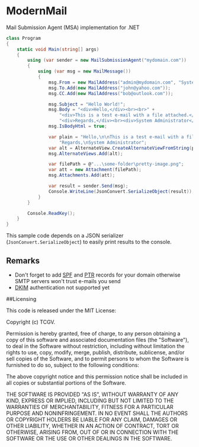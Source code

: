 # ModernMail
Mail Submission Agent (MSA) implementation for .NET

```c#
class Program
{
    static void Main(string[] args)
    {
        using (var sender = new MailSubmissionAgent("mydomain.com"))
        {
            using (var msg = new MailMessage())
            {
                msg.From = new MailAddress("admin@mydomain.com", "System Administrator");
                msg.To.Add(new MailAddress("john@yahoo.com"));
                msg.CC.Add(new MailAddress("bob@outlook.com"));

                msg.Subject = "Hello World!";
                msg.Body = "<div>Hello,</div><br><br>" +
                    "<div>This is a test e-mail with a file attached.</div><br><br>" +
                    "<div>Regards,</div><br><div>System Administrator</div>";
                msg.IsBodyHtml = true;

                var plain = "Hello,\n\nThis is a test e-mail with a file attached.\n\n" +
                    "Regards,\nSystem Administrator";
                var alt = AlternateView.CreateAlternateViewFromString(plain, new ContentType("text/plain"));
                msg.AlternateViews.Add(alt);

                var filePath = @"...\some-folder\pretty-image.png";
                var att = new Attachment(filePath);
                msg.Attachments.Add(att);

                var result = sender.Send(msg);
                Console.WriteLine(JsonConvert.SerializeObject(result));
            }
        }

        Console.ReadKey();
    }
}
```

This sample code depends on a JSON serializer (`JsonConvert.SerializeObject`) to easily print results to the console.

## Remarks

- Don't forget to add [SPF](https://en.wikipedia.org/wiki/Sender_Policy_Framework) and [PTR](https://en.wikipedia.org/wiki/Reverse_DNS_lookup) records for your domain otherwise SMTP servers won't trust e-mails you send
- [DKIM](https://en.wikipedia.org/wiki/DomainKeys_Identified_Mail) authentication not supported yet

##Licensing

This code is released under the MIT License:

Copyright (c) TCGV.

Permission is hereby granted, free of charge, to any person obtaining a copy
of this software and associated documentation files (the "Software"), to deal
in the Software without restriction, including without limitation the rights
to use, copy, modify, merge, publish, distribute, sublicense, and/or sell
copies of the Software, and to permit persons to whom the Software is
furnished to do so, subject to the following conditions:

The above copyright notice and this permission notice shall be included in
all copies or substantial portions of the Software.

THE SOFTWARE IS PROVIDED "AS IS", WITHOUT WARRANTY OF ANY KIND, EXPRESS OR
IMPLIED, INCLUDING BUT NOT LIMITED TO THE WARRANTIES OF MERCHANTABILITY,
FITNESS FOR A PARTICULAR PURPOSE AND NONINFRINGEMENT. IN NO EVENT SHALL THE
AUTHORS OR COPYRIGHT HOLDERS BE LIABLE FOR ANY CLAIM, DAMAGES OR OTHER
LIABILITY, WHETHER IN AN ACTION OF CONTRACT, TORT OR OTHERWISE, ARISING FROM,
OUT OF OR IN CONNECTION WITH THE SOFTWARE OR THE USE OR OTHER DEALINGS IN
THE SOFTWARE.
